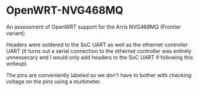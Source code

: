 # OpenWRT-NVG468MQ
An assessment of OpenWRT support for the Arris NVG468MQ (Frontier variant)

Headers were soldered to the SoC UART as well as the ethernet controller UART (it turns out a serial connection to the ethernet controller was entirely unnessecary and I would only add headers to the SoC UART if following this writeup)

The pins are conveniently labeled so we don't have to bother with checking voltage on the pins using a multimeter.

